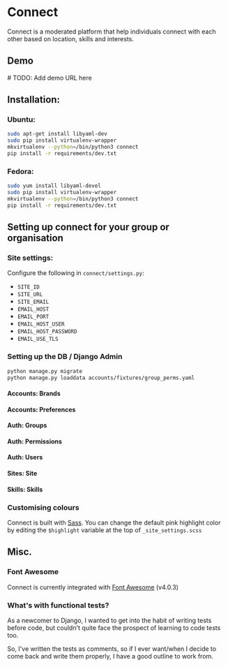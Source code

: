 # Connect

Connect is a moderated platform that help individuals connect with each other based on location, skills and interests.

##  Demo

\# TODO: Add demo URL here

## Installation:

### Ubuntu:

```bash
sudo apt-get install libyaml-dev
sudo pip install virtualenv-wrapper
mkvirtualenv --python=/bin/python3 connect
pip install -r requirements/dev.txt
```

### Fedora:

```bash
sudo yum install libyaml-devel
sudo pip install virtualenv-wrapper
mkvirtualenv --python=/bin/python3 connect
pip install -r requirements/dev.txt
```

## Setting up connect for your group or organisation

### Site settings:

Configure the following in `connect/settings.py`:

- `SITE_ID`
- `SITE_URL`
- `SITE_EMAIL`
- `EMAIL_HOST`
- `EMAIL_PORT`
- `EMAIL_HOST_USER`
- `EMAIL_HOST_PASSWORD`
- `EMAIL_USE_TLS`

### Setting up the DB / Django Admin

```bash
python manage.py migrate
python manage.py loaddata accounts/fixtures/group_perms.yaml
```

#### Accounts: Brands

#### Accounts: Preferences

#### Auth: Groups

#### Auth: Permissions

#### Auth: Users

#### Sites: Site

#### Skills: Skills


### Customising colours

Connect is built with [Sass](http://sass-lang.com/). You can change the default pink highlight
color by editing the `$highlight` variable at the top of `_site_settings.scss`


## Misc.

### Font Awesome

Connect is currently integrated with [Font Awesome](https://fortawesome.github.io/Font-Awesome/) (v4.0.3)

### What's with functional tests?

As a newcomer to Django, I wanted to get into the habit of writing tests before code, but couldn't quite face the prospect of learning to code tests too.

So, I've written the tests as comments, so if I ever want/when I decide to come back and write them properly, I have a good outline to work from.
